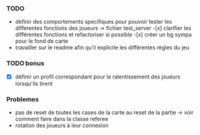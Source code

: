 ### TODO

- definir des comportements specifiques pour pouvoir tester les differentes fonctions des joueurs -> fichier test_server -[x] clarifier les différentes fonctions et refactoriser si possible -[x] créer un bg sympa pour le fond de carte
- travailler sur le readme afin qu'il explicite les différentes règles du jeu

### TODO bonus

-[x] définir un profil correspondant pour le ralentissement des joueurs lorsqu'ils tirent

### Problemes

- pas de reset de toutes les cases de la carte au reset de la partie -> voir comment faire dans la classe referee
- rotation des joueurs à leur connexion
